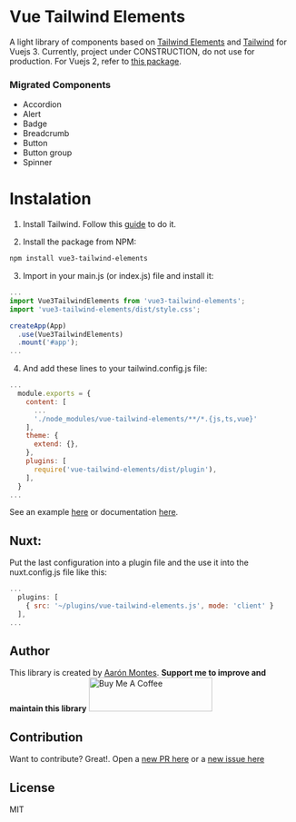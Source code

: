 # Vue Tailwind Elements
A light library of components based on [Tailwind Elements](https://tailwind-elements.com/) and [Tailwind](https://tailwindcss.com/) for Vuejs 3.
Currently, project under CONSTRUCTION, do not use for production. 
For Vuejs 2, refer to [this package](https://www.npmjs.com/package/vue-tailwind-elements).

### Migrated Components
* Accordion
* Alert
* Badge
* Breadcrumb
* Button
* Button group
* Spinner

<!-- ### New Features 💥
* Adding openend default items on accordion component
* Updating way to install our package to avoid extra dependencies **(Breaking change)**.
* Now compatible with Tailwind v3 -->

# Instalation

1. Install Tailwind. Follow this [guide](https://tailwindcss.com/docs/guides/vite#vue) to do it.

2. Install the package from NPM:  
```bash
npm install vue3-tailwind-elements
```
3. Import in your main.js (or index.js) file and install it:

```javascript
...
import Vue3TailwindElements from 'vue3-tailwind-elements';
import 'vue3-tailwind-elements/dist/style.css';

createApp(App)
  .use(Vue3TailwindElements)
  .mount('#app');
...
```

4. And add these lines to your tailwind.config.js file:

```javascript
...
  module.exports = {
    content: [
      ...
      './node_modules/vue-tailwind-elements/**/*.{js,ts,vue}'
    ],
    theme: {
      extend: {},
    },
    plugins: [
      require('vue-tailwind-elements/dist/plugin'),
    ],
  }
...

```

See an example [here](https://github.com/ajomuch92/vue3-tailwind-elements/tree/main/example) or documentation [here](https://vue-tailwind-elements.netlify.app/).

## Nuxt:
Put the last configuration into a plugin file and the use it into the nuxt.config.js file like this:

```javascript
...
  plugins: [
    { src: '~/plugins/vue-tailwind-elements.js', mode: 'client' }
  ],
...

```

## Author

This library is created by [Aarón Montes](https://ajomuch92.site/ "Aarón Montes"). 
**Support me to improve and maintain this library**
<a href="https://www.buymeacoffee.com/ajomuch92" target="_blank"><img src="https://cdn.buymeacoffee.com/buttons/v2/default-blue.png" alt="Buy Me A Coffee" style="height: 60px !important;width: 217px !important;" ></a>

## Contribution

Want to contribute? Great!. Open a [new PR here](https://github.com/ajomuch92/vue3-tailwind-elements/pulls) or a [new issue here](https://github.com/ajomuch92/vue3-tailwind-elements/issues)

## License
MIT

